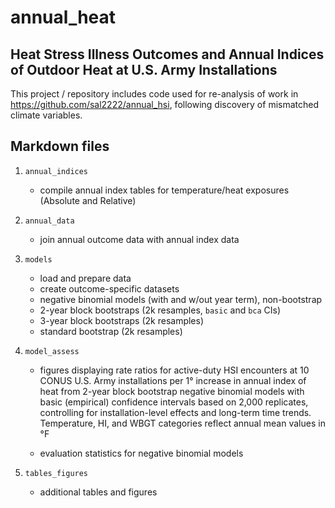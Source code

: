# annual_heat

## Heat Stress Illness Outcomes and Annual Indices of Outdoor Heat at U.S. Army Installations

This project / repository includes code used for re-analysis of work in https://github.com/sal2222/annual_hsi, following discovery of mismatched climate variables.


## Markdown files

1. `annual_indices`

    - compile annual index tables for temperature/heat exposures (Absolute and Relative)


2. `annual_data`

    - join annual outcome data with annual index data


3. `models` 

    - load and prepare data
    - create outcome-specific datasets
    - negative binomial models (with and w/out year term), non-bootstrap
    - 2-year block bootstraps (2k resamples, `basic` and `bca` CIs)
    - 3-year block bootstraps (2k resamples)
    - standard bootstrap (2k resamples)

4. `model_assess`

    - figures displaying rate ratios for active-duty HSI encounters at 10 CONUS U.S. Army installations per 1° increase in annual index of heat from 2-year block bootstrap negative binomial models with basic (empirical) confidence intervals based on 2,000 replicates, controlling for installation-level effects and long-term time trends. Temperature, HI, and WBGT categories reflect annual mean values in °F
    
    - evaluation statistics for negative binomial models


5. `tables_figures`

    - additional tables and figures




